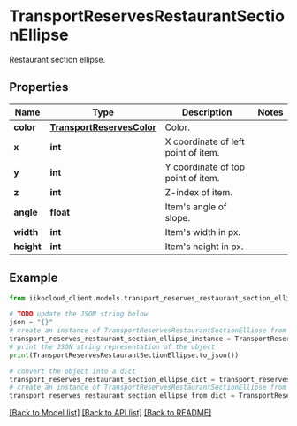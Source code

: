 # TransportReservesRestaurantSectionEllipse

Restaurant section ellipse.

## Properties

Name | Type | Description | Notes
------------ | ------------- | ------------- | -------------
**color** | [**TransportReservesColor**](TransportReservesColor.md) | Color. | 
**x** | **int** | X coordinate of left point of item. | 
**y** | **int** | Y coordinate of top point of item. | 
**z** | **int** | Z-index of item. | 
**angle** | **float** | Item&#39;s angle of slope. | 
**width** | **int** | Item&#39;s width in px. | 
**height** | **int** | Item&#39;s height in px. | 

## Example

```python
from iikocloud_client.models.transport_reserves_restaurant_section_ellipse import TransportReservesRestaurantSectionEllipse

# TODO update the JSON string below
json = "{}"
# create an instance of TransportReservesRestaurantSectionEllipse from a JSON string
transport_reserves_restaurant_section_ellipse_instance = TransportReservesRestaurantSectionEllipse.from_json(json)
# print the JSON string representation of the object
print(TransportReservesRestaurantSectionEllipse.to_json())

# convert the object into a dict
transport_reserves_restaurant_section_ellipse_dict = transport_reserves_restaurant_section_ellipse_instance.to_dict()
# create an instance of TransportReservesRestaurantSectionEllipse from a dict
transport_reserves_restaurant_section_ellipse_from_dict = TransportReservesRestaurantSectionEllipse.from_dict(transport_reserves_restaurant_section_ellipse_dict)
```
[[Back to Model list]](../README.md#documentation-for-models) [[Back to API list]](../README.md#documentation-for-api-endpoints) [[Back to README]](../README.md)


